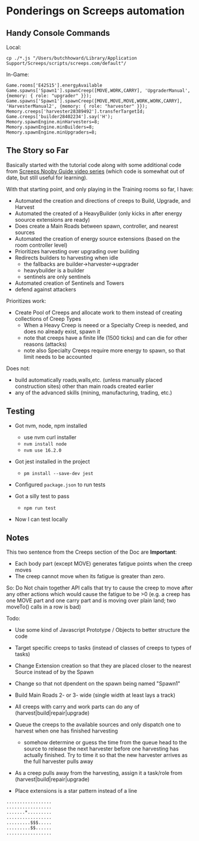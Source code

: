 # Ponderings on Screeps automation


## Handy Console Commands

Local:
```
cp ./*.js "/Users/butchhoward/Library/Application Support/Screeps/scripts/screeps.com/default"/
```

In-Game:
```
Game.rooms['E42S15'].energyAvailable
Game.spawns['Spawn1'].spawnCreep([MOVE,WORK,CARRY], 'UpgraderManual', {memory: { role: "upgrader" }});
Game.spawns['Spawn1'].spawnCreep([MOVE,MOVE,MOVE,WORK,WORK,CARRY], 'HarvesterManual2', {memory: { role: "harvester" }});
Memory.creeps['harvester28389492'].transferTargetId;
Game.creeps['builder28402234'].say('H');
Memory.spawnEngine.minHarvesters=8;
Memory.spawnEngine.minBuilders=8;
Memory.spawnEngine.minUpgraders=8;
```

## The Story so Far

Basically started with the tutorial code along with some additional code from [Screeps Nooby Guide video series](https://www.youtube.com/playlist?list=PL0EZQ169YGlor5rzeJEYYPE3tGYT2zGT2) (which code is somewhat out of date, but still useful for learning).

With that starting point, and only playing in the Training rooms so far, I have:
* Automated the creation and directions of creeps to Build, Upgrade, and Harvest
* Automated the created of a HeavyBuilder (only kicks in after energy soource extensions are ready)
* Does create a Main Roads between spawn, controller, and nearest sources
* Automated the creation of energy source extensions (based on the room controller level)
* Prioritizes harvesting over upgrading over building
* Redirects builders to harvesting when idle 
  * the fallbacks are builder->harvester->upgrader
  * heavybuilder is a builder
  * sentinels are only sentinels
* Automated creation of Sentinels and Towers
* defend against attackers
 
Prioritizes work:
* Create Pool of Creeps and allocate work to them instead of creating collections of Creep Types
  * When a Heavy Creep is neeed or a Specialty Creep is needed, and does no already exist, spawn it
  * note that creeps have a finite life (1500 ticks) and can die for other reasons (attacks)
  * note also Specialty Creeps require more energy to spawn, so that limit needs to be accounted

Does not:
* build automatically roads,walls,etc. (unless manually placed construction sites) other than main roads created earlier
* any of the advanced skills (mining, manufacturing, trading, etc.)


## Testing

* Got nvm, node, npm installed
    * use nvm curl installer
    * `nvm install node`
    * `nvm use 16.2.0`

* Got jest installed in the project
    * `pm install --save-dev jest`

* Configured `package.json` to run tests
* Got a silly test to pass 
    *  `npm run test`

* Now I can test locally

## Notes

This two sentence from the Creeps section of the Doc are **Important**:
* Each body part (except MOVE) generates fatigue points when the creep moves
* The creep cannot move when its fatigue is greater than zero.

So: Do Not chain together API calls that try to cause the creep to move after any other actions which would cause the fatigue to be >0 (e.g. a creep has one MOVE part and one carry part and is moving over plain land; two moveTo() calls in a row is bad) 

Todo:
* Use some kind of Javascript Prototype / Objects to better structure the code
  
* Target specific creeps to tasks (instead of classes of creeps to types of tasks)
* Change Extension creation so that they are placed closer to the nearest Source instead of by the Spawn
* Change so that not dpendent on the spawn being named "Spawn1"
* Build Main Roads 2- or 3- wide (single width at least lays a track)

* All creeps with carry and work parts can do any of (harvest|build|repair|upgrade)
* Queue the creeps to the available sources and only dispatch one to harvest when one has finished harvesting
    * somehow determine or guess the time from the queue head to the source to release the next harvester before one harvesting has actually finished. Try to time it so that the new harvester arrives as the full harvester pulls away
* As a creep pulls away from the harvesting, assign it a task/role from (harvest|build|repair|upgrade)


* Place extensions is a star pattern instead of a line
```
.................
.................
.......*.........
.................
.........$$$.....
.........$$......
.................
```
